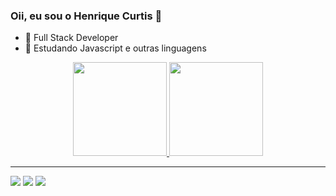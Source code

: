 ### Oii, eu sou o Henrique Curtis 👋


- 🔭 Full Stack Developer
- 🌱 Estudando Javascript e outras linguagens


<div align="center">
  <a href="https://github.com/Curtixx">
  <img height="150em" src="https://github-readme-stats.vercel.app/api?username=Curtixx&show_icons=true&theme=synthwave&include_all_commits=true&count_private=true"/>
  <img height="150em" src="https://github-readme-stats.vercel.app/api/top-langs/?username=Curtixx&layout=compact&langs_count=7&theme=synthwave"/>
</div>
<hr>
<div>
 <a href="https://instagram.com/henrique_curtis" target="_blank"><img src="https://img.shields.io/badge/-Instagram-%23E4405F?style=for-the-badge&logo=instagram&logoColor=white" target="_blank"></a>
 <a href = "mailto:curtishenrique10@gmail.com"><img src="https://img.shields.io/badge/Gmail-D14836?style=for-the-badge&logo=gmail&logoColor=white" target="_blank"></a>
 <a href="https://www.linkedin.com/in/henrique-curtis-26325822a" target="_blank"><img src="https://img.shields.io/badge/-LinkedIn-%230077B5?style=for-the-badge&logo=linkedin&logoColor=white" target="_blank"></a> 
 
</div>
